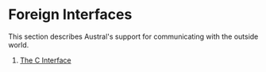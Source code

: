 # Foreign Interfaces

This section describes Austral's support for communicating with the outside world.

1. [The C Interface](/spec/c-ffi)
